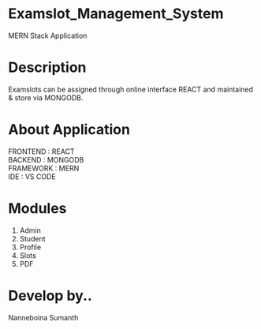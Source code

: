 # Examslot_Management_System
MERN Stack Application

# Description 
Examslots can be assigned through online interface REACT and maintained & store via MONGODB.

# About Application
FRONTEND	:	REACT<br/>
BACKEND	  :	MONGODB<br/>
FRAMEWORK : MERN<br/>
IDE       : VS CODE<br/>

# Modules
1) Admin
2) Student
3) Profile
4) Slots
5) PDF

# Develop by..
Nanneboina Sumanth
